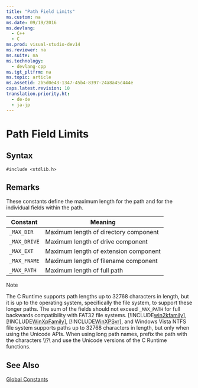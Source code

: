 ```yaml
---
title: "Path Field Limits"
ms.custom: na
ms.date: 09/19/2016
ms.devlang: 
  - C++
  - C
ms.prod: visual-studio-dev14
ms.reviewer: na
ms.suite: na
ms.technology: 
  - devlang-cpp
ms.tgt_pltfrm: na
ms.topic: article
ms.assetid: 2b5d0e43-1347-45b4-8397-24a8a45c444e
caps.latest.revision: 10
translation.priority.ht: 
  - de-de
  - ja-jp
---
```

# Path Field Limits
## Syntax  
  
```  
#include <stdlib.h>  
```  
  
## Remarks  
 These constants define the maximum length for the path and for the individual fields within the path.  
  
|Constant|Meaning|  
|--------------|-------------|  
|`_MAX_DIR`|Maximum length of directory component|  
|`_MAX_DRIVE`|Maximum length of drive component|  
|`_MAX_EXT`|Maximum length of extension component|  
|`_MAX_FNAME`|Maximum length of filename component|  
|`_MAX_PATH`|Maximum length of full path|  
  
> [!NOTE]
>  The C Runtime supports path lengths up to 32768 characters in length, but it is up to the operating system, specifically the file system, to support these longer paths. The sum of the fields should not exceed `_MAX_PATH` for full backwards compatibility with FAT32 file systems. [!INCLUDE[win2kfamily](../vs140/includes/win2kfamily_md.md)], [!INCLUDE[WinXpFamily](../vs140/includes/winxpfamily_md.md)], [!INCLUDE[WinXPSvr](../vs140/includes/winxpsvr_md.md)], and Windows Vista NTFS file system supports paths up to 32768 characters in length, but only when using the Unicode APIs. When using long path names, prefix the path with the characters \\\\?\ and use the Unicode versions of the C Runtime functions.  
  
## See Also  
 [Global Constants](../vs140/Global-Constants.md)